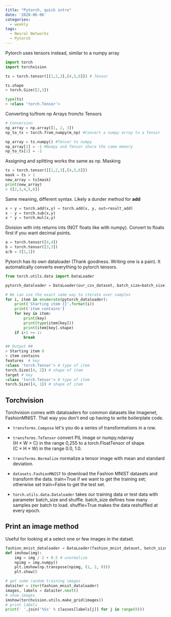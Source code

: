 ```yaml
---
title: "Pytorch, quick intro"
date: '2020-06-06'
categories:
  - weekly
tags:
  - Neural Networks
  - Pytorch
---
```


Pytorch uses tensors instead, similar to a numpy array

```python
import torch
import torchvision
```

```python
ts = torch.tensor([[1,2,3],[4,5,6]]) # Tensor

ts.shape
> torch.Size([2,3])

type(ts)
> <class 'torch.Tensor'>

```

Converting to/from np Arrays from/to Tensors

```python
# Conversion
np_array = np.array([1, 2, 3])
np_to_ts = torch.from_numpy(m_np) #Convert a numpy array to a Tensor

np_array = ts.numpy() #Tensor to numpy
np_array[1] = -1 #Numpy and Tensor share the same memory
np_to_ts[1] = -1
```

Assigning and splitting works the same as np.
Masking

```python
ts = torch.tensor([[1,2,3],[4,5,6]])
mask = ts > 1
new_array = ts[mask]
print(new_array)
> ([2,3,4,5,6])
```

Same meaning, different syntax. Likely a dunder method for __add__

```python
x + y = torch.add(x,y) = torch.add(x, y, out=result_add)
x - y = torch.sub(x,y)
x * y = torch.mul(x,y)
```

Division with ints returns ints (NOT floats like with numpy). Convert to floats first if you want decimal points.

```python
a = torch.tensor([4,4])
b = torch.tensor([3,3])
a/b = ([1,1])

```

Pytorch has its own dataloader (Thank goodness. Writing one is a pain). It automatically converts everything to pytorch tensors.

```python
from torch.utils.data import DataLoader

pytorch_dataloader = DataLoader(our_csv_dataset, batch_size=batch_size)

# We can use the exact same way to iterate over samples
for i, item in enumerate(pytorch_dataloader):
    print('Starting item {}'.format(i))
    print('item contains')
    for key in item:
        print(key)
        print(type(item[key]))
        print(item[key].shape)
    if i+1 >= 1:
        break

## Output ##
> Starting item 0
> item contains
features  # key
<class 'torch.Tensor'> # type of item
torch.Size([4, 2]) # shape of item
target # key 
<class 'torch.Tensor'> # type of item
torch.Size([4, 1]) # shape of item
```

## Torchvision

Torchvision comes with dataloaders for common datasets like Imagenet, FashionMNIST. That way you don't end up having to write boilerplate code.

* ``transforms.Compose`` let's you do a series of transformations in a row.

* ``transforms.ToTenser`` convert PIL image or numpy.ndarray  
(H × W × C) in the range 0,255 to a torch.FloatTensor of shape  
(C × H × W) in the range 0.0, 1.0.

* ``transforms.Normalize`` normalize a tensor image with mean and standard deviation.

* ``datasets.FashionMNIST`` to download the Fashion MNIST datasets and transform the data. train=True if we want to get the training set; otherwise set train=False to get the test set.

* ``torch.utils.data.Dataloader`` takes our training data or test data with parameter batch_size and shuffle. batch_size defines how many samples per batch to load. shuffle=True makes the data reshuffled at every epoch.

## Print an image method

Useful for looking at a select one or few images in the datset.

```python
fashion_mnist_dataloader = DataLoader(fashion_mnist_dataset, batch_size=8)
def imshow(img):
    img = img / 2 + 0.5 # unormalize
    npimg = img.numpy()
    plt.imshow(np.transpose(npimg, (1, 2, 0)))
    plt.show()

# get some random training images
dataiter = iter(fashion_mnist_dataloader)
images, labels = dataiter.next()
# show images
imshow(torchvision.utils.make_grid(images))
# print labels
print(' '.join('%5s' % classes[labels[j]] for j in range(8)))
```
